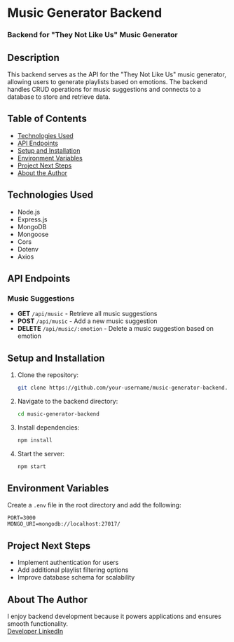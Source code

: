 # Music Generator Backend

### Backend for "They Not Like Us" Music Generator

## Description
This backend serves as the API for the "They Not Like Us" music generator, allowing users to generate playlists based on emotions. The backend handles CRUD operations for music suggestions and connects to a database to store and retrieve data.

## Table of Contents
- [Technologies Used](#technologies-used)
- [API Endpoints](#api-endpoints)
- [Setup and Installation](#setup-and-installation)
- [Environment Variables](#environment-variables)
- [Project Next Steps](#project-next-steps)
- [About the Author](#about-the-author)

## Technologies Used
- Node.js
- Express.js
- MongoDB
- Mongoose
- Cors
- Dotenv
- Axios

## API Endpoints

### **Music Suggestions**
- **GET** `/api/music` - Retrieve all music suggestions
- **POST** `/api/music` - Add a new music suggestion
- **DELETE** `/api/music/:emotion` - Delete a music suggestion based on emotion

## Setup and Installation
1. Clone the repository:
   ```sh
   git clone https://github.com/your-username/music-generator-backend.git
   ```
2. Navigate to the backend directory:
   ```sh
   cd music-generator-backend
   ```
3. Install dependencies:
   ```sh
   npm install
   ```
4. Start the server:
   ```sh
   npm start
   ```

## Environment Variables
Create a `.env` file in the root directory and add the following:
```env
PORT=3000
MONGO_URI=mongodb://localhost:27017/
```

## Project Next Steps
- Implement authentication for users
- Add additional playlist filtering options
- Improve database schema for scalability

## About The Author
I enjoy backend development because it powers applications and ensures smooth functionality.  
[Developer LinkedIn](https://linkedin.com/whittl-emadilynn)

